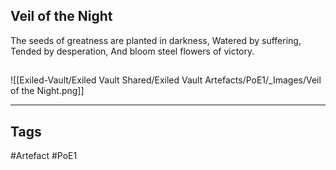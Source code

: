 ## Veil of the Night
The seeds of greatness are planted in darkness,
Watered by suffering,
Tended by desperation,
And bloom steel flowers of victory.
##
![[Exiled-Vault/Exiled Vault Shared/Exiled Vault Artefacts/PoE1/_Images/Veil of the Night.png]]

---
## Tags
#Artefact
#PoE1